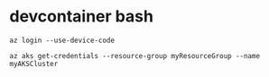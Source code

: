 # devcontainer bash


`az login --use-device-code`

`az aks get-credentials --resource-group myResourceGroup --name myAKSCluster`